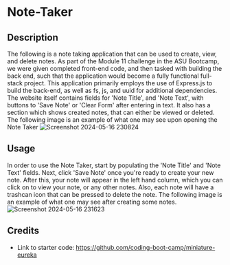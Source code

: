 # Note-Taker

## Description
The following is a note taking application that can be used to create, view, and delete notes. As part of the Module 11 challenge in the ASU Bootcamp, we were given completed front-end code, and then tasked with building the back end, such that the application would 
become a fully functional full-stack project. This application primarily employs the use of Express.js to build the back-end, as well as fs, js, and uuid for additional dependencies. The website itself contains fields for 'Note Title', and 'Note Text', with buttons to 'Save Note' or 'Clear Form' after entering in text. It also has a section which shows created notes, that can either be viewed or deleted. The following image is an example of what one may see upon opening the Note Taker 
![Screenshot 2024-05-16 230824](https://github.com/Rinovi/Note-Taker/assets/160938078/19b0d142-f819-49d9-a28a-7f7cb548c1ff)

## Usage
In order to use the Note Taker, start by populating the 'Note Title' and 'Note Text' fields. Next, click 'Save Note' once you're ready to create your new note. After this, your note will appear in the left hand column, which you can click on to view your note, or any other notes. Also, each note will have a trashcan icon that can be pressed to delete the note. The following image is an example of what one may see after creating some notes.
![Screenshot 2024-05-16 231623](https://github.com/Rinovi/Note-Taker/assets/160938078/4a004dcd-791a-43ab-8382-b076aff75301)


## Credits
* Link to starter code: https://github.com/coding-boot-camp/miniature-eureka
